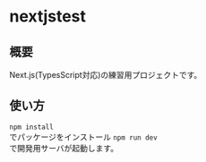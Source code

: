 # nextjstest

## 概要
Next.js(TypesScript対応)の練習用プロジェクトです。

## 使い方
`npm install`  
でパッケージをインストール 
`npm run dev`  
で開発用サーバが起動します。
